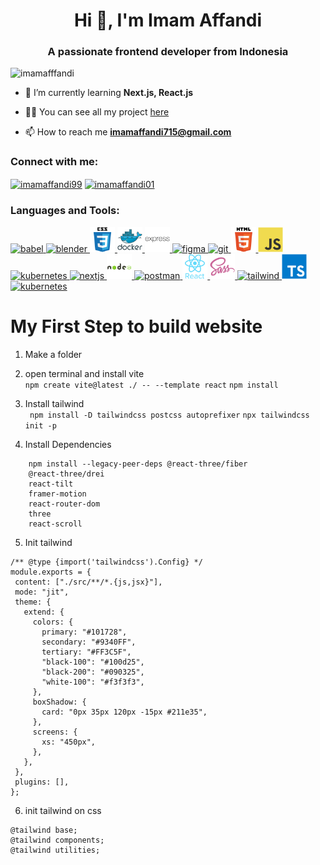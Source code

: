 <h1 align="center">Hi 👋, I'm Imam Affandi</h1>
<h3 align="center">A passionate frontend developer from Indonesia</h3>

<p align="left"> <img src="https://komarev.com/ghpvc/?username=imamafffandi&label=Profile%20views&color=0e75b6&style=flat" alt="imamafffandi" /> </p>

- 🌱 I’m currently learning **Next.js, React.js**

- 👨‍💻 You can see all my project [here](https://imamaffandi.netlify.app/)

- 📫 How to reach me **imamaffandi715@gmail.com**

<h3 align="left">Connect with me:</h3>
<p align="left">
<a href="https://twitter.com/imamaffandi99" target="blank"><img align="center" src="https://raw.githubusercontent.com/rahuldkjain/github-profile-readme-generator/master/src/images/icons/Social/twitter.svg" alt="imamaffandi99" height="30" width="40" /></a>
<a href="https://instagram.com/imamaffandi01" target="blank"><img align="center" src="https://raw.githubusercontent.com/rahuldkjain/github-profile-readme-generator/master/src/images/icons/Social/instagram.svg" alt="imamaffandi01" height="30" width="40" /></a>
</p>

<h3 align="left">Languages and Tools:</h3>
<p align="left"> <a href="https://babeljs.io/" target="_blank" rel="noreferrer"> <img src="https://www.vectorlogo.zone/logos/babeljs/babeljs-icon.svg" alt="babel" width="40" height="40"/> </a> <a href="https://www.blender.org/" target="_blank" rel="noreferrer"> <img src="https://download.blender.org/branding/community/blender_community_badge_white.svg" alt="blender" width="40" height="40"/> </a> <a href="https://www.w3schools.com/css/" target="_blank" rel="noreferrer"> <img src="https://raw.githubusercontent.com/devicons/devicon/master/icons/css3/css3-original-wordmark.svg" alt="css3" width="40" height="40"/> </a> <a href="https://www.docker.com/" target="_blank" rel="noreferrer"> <img src="https://raw.githubusercontent.com/devicons/devicon/master/icons/docker/docker-original-wordmark.svg" alt="docker" width="40" height="40"/> </a> <a href="https://expressjs.com" target="_blank" rel="noreferrer"> <img src="https://raw.githubusercontent.com/devicons/devicon/master/icons/express/express-original-wordmark.svg" alt="express" width="40" height="40"/> </a> <a href="https://www.figma.com/" target="_blank" rel="noreferrer"> <img src="https://www.vectorlogo.zone/logos/figma/figma-icon.svg" alt="figma" width="40" height="40"/> </a> <a href="https://git-scm.com/" target="_blank" rel="noreferrer"> <img src="https://www.vectorlogo.zone/logos/git-scm/git-scm-icon.svg" alt="git" width="40" height="40"/> </a> <a href="https://www.w3.org/html/" target="_blank" rel="noreferrer"> <img src="https://raw.githubusercontent.com/devicons/devicon/master/icons/html5/html5-original-wordmark.svg" alt="html5" width="40" height="40"/> </a> <a href="https://developer.mozilla.org/en-US/docs/Web/JavaScript" target="_blank" rel="noreferrer"> <img src="https://raw.githubusercontent.com/devicons/devicon/master/icons/javascript/javascript-original.svg" alt="javascript" width="40" height="40"/> </a> <a href="https://kubernetes.io" target="_blank" rel="noreferrer"> <img src="https://www.vectorlogo.zone/logos/kubernetes/kubernetes-icon.svg" alt="kubernetes" width="40" height="40"/> </a> <a href="https://nextjs.org/" target="_blank" rel="noreferrer"> <img src="https://cdn.worldvectorlogo.com/logos/nextjs-2.svg" alt="nextjs" width="40" height="40"/> </a> <a href="https://nodejs.org" target="_blank" rel="noreferrer"> <img src="https://raw.githubusercontent.com/devicons/devicon/master/icons/nodejs/nodejs-original-wordmark.svg" alt="nodejs" width="40" height="40"/> </a> <a href="https://postman.com" target="_blank" rel="noreferrer"> <img src="https://www.vectorlogo.zone/logos/getpostman/getpostman-icon.svg" alt="postman" width="40" height="40"/> </a> <a href="https://reactjs.org/" target="_blank" rel="noreferrer"> <img src="https://raw.githubusercontent.com/devicons/devicon/master/icons/react/react-original-wordmark.svg" alt="react" width="40" height="40"/> </a> <a href="https://sass-lang.com" target="_blank" rel="noreferrer"> <img src="https://raw.githubusercontent.com/devicons/devicon/master/icons/sass/sass-original.svg" alt="sass" width="40" height="40"/> </a> <a href="https://tailwindcss.com/" target="_blank" rel="noreferrer"> <img src="https://www.vectorlogo.zone/logos/tailwindcss/tailwindcss-icon.svg" alt="tailwind" width="40" height="40"/> </a> <a href="https://www.typescriptlang.org/" target="_blank" rel="noreferrer"> <img src="https://raw.githubusercontent.com/devicons/devicon/master/icons/typescript/typescript-original.svg" alt="typescript" width="40" height="40"/> </a><a href="https://threejs.org/" target="_blank" rel="noreferrer"> <img src="https://upload.wikimedia.org/wikipedia/commons/thumb/3/3f/Three.js_Icon.svg/512px-Three.js_Icon.svg.png?20211115112438" alt="kubernetes" width="40" height="40"/> </a>  </p>

# My First Step to build website

1.  Make a folder
2.  open terminal and install vite  
    `npm create vite@latest ./ -- --template react`
    `npm install`
3.  Install tailwind  
    ` npm install -D tailwindcss postcss autoprefixer`
    `npx tailwindcss init -p`

4.  Install Dependencies

```
    npm install --legacy-peer-deps @react-three/fiber
    @react-three/drei
    react-tilt
    framer-motion
    react-router-dom
    three
    react-scroll
```

5. Init tailwind

```
/** @type {import('tailwindcss').Config} */
module.exports = {
 content: ["./src/**/*.{js,jsx}"],
 mode: "jit",
 theme: {
   extend: {
     colors: {
       primary: "#101728",
       secondary: "#9340FF",
       tertiary: "#FF3C5F",
       "black-100": "#100d25",
       "black-200": "#090325",
       "white-100": "#f3f3f3",
     },
     boxShadow: {
       card: "0px 35px 120px -15px #211e35",
     },
     screens: {
       xs: "450px",
     },
   },
 },
 plugins: [],
};
```

6.  init tailwind on css

```
@tailwind base;
@tailwind components;
@tailwind utilities;
```
